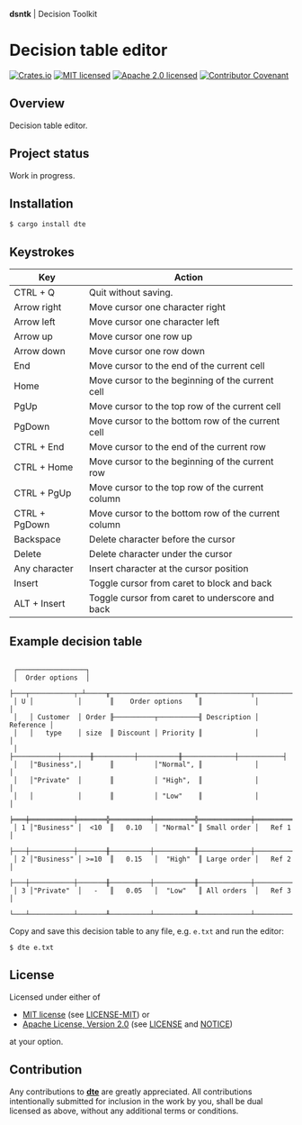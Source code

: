**dsntk** | Decision Toolkit

# Decision table editor

[![Crates.io][crates-badge]][crates-url]
[![MIT licensed][mit-badge]][mit-license-url]
[![Apache 2.0 licensed][apache-badge]][apache-license-url]
[![Contributor Covenant][cc-badge]][cc-url]

[crates-badge]: https://img.shields.io/crates/v/dte.svg
[crates-url]: https://crates.io/crates/dte
[mit-badge]: https://img.shields.io/badge/License-MIT-blue.svg
[mit-url]: https://opensource.org/licenses/MIT
[mit-license-url]: https://github.com/dsntk/dte/blob/main/LICENSE-MIT
[apache-badge]: https://img.shields.io/badge/License-Apache%202.0-blue.svg
[apache-url]: https://www.apache.org/licenses/LICENSE-2.0
[apache-license-url]: https://github.com/dsntk/dte/blob/main/LICENSE
[apache-notice-url]: https://github.com/dsntk/dte/blob/main/NOTICE
[cc-badge]: https://img.shields.io/badge/Contributor%20Covenant-2.1-4baaaa.svg
[cc-url]: https://github.com/dsntk/dte/blob/main/CODE_OF_CONDUCT.md
[repository-url]: https://github.com/DecisionToolkit/dte

## Overview

Decision table editor.

## Project status

Work in progress.

## Installation

```shell
$ cargo install dte
```

## Keystrokes

| Key           | Action                                              |
|---------------|-----------------------------------------------------|
| CTRL + Q      | Quit without saving.                                |
| Arrow right   | Move cursor one character right                     |
| Arrow left    | Move cursor one character left                      |
| Arrow up      | Move cursor one row up                              |
| Arrow down    | Move cursor one row down                            |
| End           | Move cursor to the end of the current cell          |
| Home          | Move cursor to the beginning of the current cell    |
| PgUp          | Move cursor to the top row of the current cell      |
| PgDown        | Move cursor to the bottom row of the current cell   |
| CTRL + End    | Move cursor to the end of the current row           |
| CTRL + Home   | Move cursor to the beginning of the current row     |
| CTRL + PgUp   | Move cursor to the top row of the current column    |
| CTRL + PgDown | Move cursor to the bottom row of the current column |
| Backspace     | Delete character before the cursor                  |
| Delete        | Delete character under the cursor                   |
| Any character | Insert character at the cursor position             |
| Insert        | Toggle cursor from caret to block and back          |
| ALT + Insert  | Toggle cursor from caret to underscore and back     |

## Example decision table

```text

 ┌─────────────────┐
 │  Order options  │
 ├───┬───────────┬─┴─────╥─────────────────────╥─────────────┬───────────┐
 │ U │           │       ║    Order options    ║             │           │
 │   │ Customer  │ Order ╟──────────┬──────────╢ Description │ Reference │
 │   │   type    │ size  ║ Discount │ Priority ║             │           │
 │   ├───────────┼───────╫──────────┼──────────╫─────────────┼───────────┤
 │   │"Business",│       ║          │"Normal", ║             │           │
 │   │"Private"  │       ║          │ "High",  ║             │           │
 │   │           │       ║          │ "Low"    ║             │           │
 ╞═══╪═══════════╪═══════╬══════════╪══════════╬═════════════╪═══════════╡
 │ 1 │"Business" │  <10  ║   0.10   │ "Normal" ║ Small order │   Ref 1   │
 ├───┼───────────┼───────╫──────────┼──────────╫─────────────┼───────────┤
 │ 2 │"Business" │ >=10  ║   0.15   │  "High"  ║ Large order │   Ref 2   │
 ├───┼───────────┼───────╫──────────┼──────────╫─────────────┼───────────┤
 │ 3 │"Private"  │   -   ║   0.05   │  "Low"   ║ All orders  │   Ref 3   │
 └───┴───────────┴───────╨──────────┴──────────╨─────────────┴───────────┘

```

Copy and save this decision table to any file, e.g. `e.txt` and run the editor:

```shell
$ dte e.txt
``` 

## License

Licensed under either of

- [MIT license][mit-url] (see [LICENSE-MIT][mit-license-url]) or
- [Apache License, Version 2.0][apache-url] (see [LICENSE][apache-license-url] and [NOTICE][apache-notice-url])

at your option.

## Contribution

Any contributions to [**dte**][repository-url] are greatly appreciated.
All contributions intentionally submitted for inclusion in the work by you,
shall be dual licensed as above, without any additional terms or conditions.
